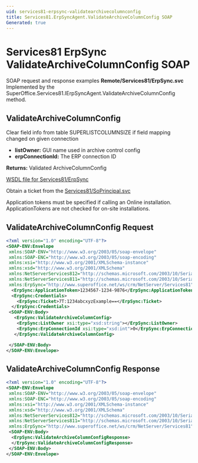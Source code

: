 ```yaml
---
uid: services81-erpsync-validatearchivecolumnconfig
title: Services81.ErpSyncAgent.ValidateArchiveColumnConfig SOAP
Generated: true
---
```


# Services81 ErpSync ValidateArchiveColumnConfig SOAP

SOAP request and response examples **Remote/Services81/ErpSync.svc**
Implemented by the <see cref="M:SuperOffice.Services81.IErpSyncAgent.ValidateArchiveColumnConfig">SuperOffice.Services81.IErpSyncAgent.ValidateArchiveColumnConfig</see> method.

## ValidateArchiveColumnConfig

Clear field info from table SUPERLISTCOLUMNSIZE if field mapping changed on given connection

* **listOwner:** GUI name used in archive control config
* **erpConnectionId:** The ERP connection ID

**Returns:** Validated ArchiveColumnConfig


[WSDL file for Services81/ErpSync](../Services81-ErpSync.md)

Obtain a ticket from the [Services81/SoPrincipal.svc](../SoPrincipal/index.md)

Application tokens must be specified if calling an Online installation. ApplicationTokens are not checked for on-site installations.

## ValidateArchiveColumnConfig Request

```xml
<?xml version="1.0" encoding="UTF-8"?>
<SOAP-ENV:Envelope
 xmlns:SOAP-ENV="http://www.w3.org/2003/05/soap-envelope"
 xmlns:SOAP-ENC="http://www.w3.org/2003/05/soap-encoding"
 xmlns:xsi="http://www.w3.org/2001/XMLSchema-instance"
 xmlns:xsd="http://www.w3.org/2001/XMLSchema"
 xmlns:NetServerServices812="http://schemas.microsoft.com/2003/10/Serialization/Arrays"
 xmlns:NetServerServices811="http://schemas.microsoft.com/2003/10/Serialization/"
 xmlns:ErpSync="http://www.superoffice.net/ws/crm/NetServer/Services81">
  <ErpSync:ApplicationToken>1234567-1234-9876</ErpSync:ApplicationToken>
  <ErpSync:Credentials>
    <ErpSync:Ticket>7T:1234abcxyzExample==</ErpSync:Ticket>
  </ErpSync:Credentials>
 <SOAP-ENV:Body>
   <ErpSync:ValidateArchiveColumnConfig>
    <ErpSync:ListOwner xsi:type="xsd:string"></ErpSync:ListOwner>
    <ErpSync:ErpConnectionId xsi:type="xsd:int">0</ErpSync:ErpConnectionId>
   </ErpSync:ValidateArchiveColumnConfig>

 </SOAP-ENV:Body>
</SOAP-ENV:Envelope>

```


## ValidateArchiveColumnConfig Response

```xml
<?xml version="1.0" encoding="UTF-8"?>
<SOAP-ENV:Envelope
 xmlns:SOAP-ENV="http://www.w3.org/2003/05/soap-envelope"
 xmlns:SOAP-ENC="http://www.w3.org/2003/05/soap-encoding"
 xmlns:xsi="http://www.w3.org/2001/XMLSchema-instance"
 xmlns:xsd="http://www.w3.org/2001/XMLSchema"
 xmlns:NetServerServices812="http://schemas.microsoft.com/2003/10/Serialization/Arrays"
 xmlns:NetServerServices811="http://schemas.microsoft.com/2003/10/Serialization/"
 xmlns:ErpSync="http://www.superoffice.net/ws/crm/NetServer/Services81">
 <SOAP-ENV:Body>
  <ErpSync:ValidateArchiveColumnConfigResponse>
  </ErpSync:ValidateArchiveColumnConfigResponse>
 </SOAP-ENV:Body>
</SOAP-ENV:Envelope>

```

